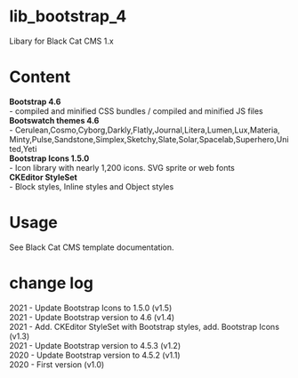 # lib_bootstrap_4
Libary for Black Cat CMS 1.x

# Content
<b>Bootstrap 4.6</b><br> - compiled and minified CSS bundles / compiled and minified JS files<br>
<b>Bootswatch themes 4.6</b><br> - Cerulean,Cosmo,Cyborg,Darkly,Flatly,Journal,Litera,Lumen,Lux,Materia,<br>Minty,Pulse,Sandstone,Simplex,Sketchy,Slate,Solar,Spacelab,Superhero,United,Yeti<br>
<b>Bootstrap Icons 1.5.0</b><br> - Icon library with nearly 1,200 icons. SVG sprite or web fonts<br>
<b>CKEditor StyleSet</b><br> - Block styles, Inline styles and Object styles

# Usage
See Black Cat CMS template documentation.

# change log
2021 - Update Bootstrap Icons to 1.5.0 (v1.5)<br>
2021 - Update Bootstrap version to 4.6 (v1.4)<br>
2021 - Add. CKEditor StyleSet with Bootstrap styles, add. Bootstrap Icons (v1.3)<br> 
2021 - Update Bootstrap version to 4.5.3 (v1.2)<br>
2020 - Update Bootstrap version to 4.5.2 (v1.1)<br>
2020 - First version (v1.0)
 
